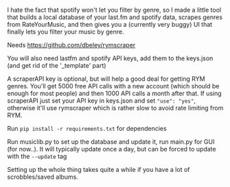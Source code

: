 I hate the fact that spotify won't let you filter by genre, so I made a little tool that builds a local database of your last.fm and spotify data, scrapes genres from RateYourMusic, and then gives you a (currently very buggy) UI that finally lets you filter your music by genre.

Needs https://github.com/dbeley/rymscraper

You will also need lastfm and spotify API keys, add them to the keys.json (and get rid of the '\_template' part)

A scraperAPI key is optional, but will help a good deal for getting RYM genres. You'll get 5000 free API calls with a new account (which should be enough for most people) and then 1000 API calls a month after that. If using scraperAPI just set your API key in keys.json and set `"use": "yes"`, otherwise it'll use rymscraper which is rather slow to avoid rate limiting from RYM.

Run `pip install -r requirements.txt` for dependencies

Run musiclib.py to set up the database and update it, run main.py for GUI (for now..). It will typically update once a day, but can be forced to update with the `--update` tag

Setting up the whole thing takes quite a while if you have a lot of scrobbles/saved albums.

